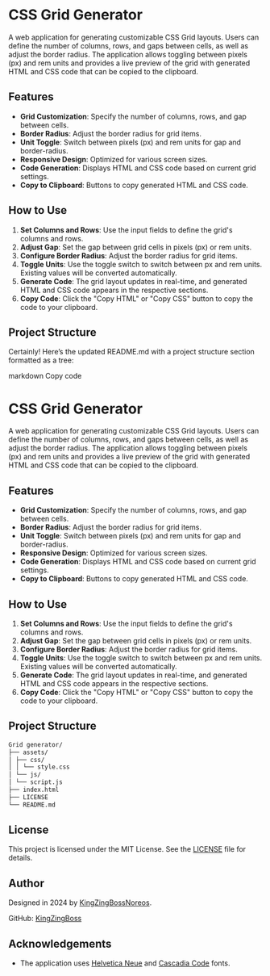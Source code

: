 # CSS Grid Generator

A web application for generating customizable CSS Grid layouts. Users can define the number of columns, rows, and gaps between cells, as well as adjust the border radius. The application allows toggling between pixels (px) and rem units and provides a live preview of the grid with generated HTML and CSS code that can be copied to the clipboard.

## Features

- **Grid Customization**: Specify the number of columns, rows, and gap between cells.
- **Border Radius**: Adjust the border radius for grid items.
- **Unit Toggle**: Switch between pixels (px) and rem units for gap and border-radius.
- **Responsive Design**: Optimized for various screen sizes.
- **Code Generation**: Displays HTML and CSS code based on current grid settings.
- **Copy to Clipboard**: Buttons to copy generated HTML and CSS code.

## How to Use

1. **Set Columns and Rows**: Use the input fields to define the grid's columns and rows.
2. **Adjust Gap**: Set the gap between grid cells in pixels (px) or rem units.
3. **Configure Border Radius**: Adjust the border radius for grid items.
4. **Toggle Units**: Use the toggle switch to switch between px and rem units. Existing values will be converted automatically.
5. **Generate Code**: The grid layout updates in real-time, and generated HTML and CSS code appears in the respective sections.
6. **Copy Code**: Click the "Copy HTML" or "Copy CSS" button to copy the code to your clipboard.

## Project Structure


Certainly! Here’s the updated README.md with a project structure section formatted as a tree:

markdown
Copy code
# CSS Grid Generator

A web application for generating customizable CSS Grid layouts. Users can define the number of columns, rows, and gaps between cells, as well as adjust the border radius. The application allows toggling between pixels (px) and rem units and provides a live preview of the grid with generated HTML and CSS code that can be copied to the clipboard.

## Features

- **Grid Customization**: Specify the number of columns, rows, and gap between cells.
- **Border Radius**: Adjust the border radius for grid items.
- **Unit Toggle**: Switch between pixels (px) and rem units for gap and border-radius.
- **Responsive Design**: Optimized for various screen sizes.
- **Code Generation**: Displays HTML and CSS code based on current grid settings.
- **Copy to Clipboard**: Buttons to copy generated HTML and CSS code.

## How to Use

1. **Set Columns and Rows**: Use the input fields to define the grid's columns and rows.
2. **Adjust Gap**: Set the gap between grid cells in pixels (px) or rem units.
3. **Configure Border Radius**: Adjust the border radius for grid items.
4. **Toggle Units**: Use the toggle switch to switch between px and rem units. Existing values will be converted automatically.
5. **Generate Code**: The grid layout updates in real-time, and generated HTML and CSS code appears in the respective sections.
6. **Copy Code**: Click the "Copy HTML" or "Copy CSS" button to copy the code to your clipboard.

## Project Structure
```markdown
Grid generator/
├── assets/
│ ├── css/
│ │ └── style.css
│ └── js/
│ └── script.js
├── index.html
├── LICENSE
└── README.md
```

## License

This project is licensed under the MIT License. See the [LICENSE](LICENSE) file for details.

## Author

Designed in 2024 by [KingZingBossNoreos](https://kzbn.com.ng).

GitHub: [KingZingBoss](https://github.com/KingZingBoss/)

## Acknowledgements

- The application uses [Helvetica Neue](https://fonts.cdnfonts.com/css/helvetica-neue-55) and [Cascadia Code](https://fonts.cdnfonts.com/css/cascadia-code) fonts.

